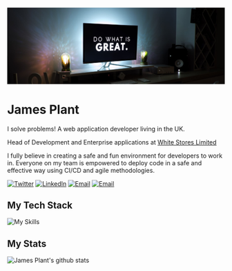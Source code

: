 ![Alt text](./martin-shreder-5Xwaj9gaR0g-unsplash.jpg)

# James Plant

I solve problems! A web application developer living in the UK.

Head of Development and Enterprise applications at [White Stores Limited](https://www.whitestores.co.uk)

I fully believe in creating a safe and fun environment for developers to work in. Everyone on my team is empowered to deploy code in a safe and effective way using CI/CD and agile methodologies.

<a href="https://twitter.com/devjamesplant"><img alt="Twitter" src="https://img.shields.io/static/v1?label=&message=@devjamesplant&color=1DA1F2&logo=twitter&logoColor=ffffff&style=for-the-badge"></a>
<a href="https://www.linkedin.com/in/james-plant-7ab317b/"><img alt="LinkedIn" src="https://img.shields.io/static/v1?label=&message=James%20Plant&color=0A66C2&logo=linkedin&logoColor=ffffff&style=for-the-badge"></a>
<a href="https://www.instagram.com/jamesplantphotography"><img alt="Email" src="https://img.shields.io/static/v1?label=&message=@jamesplantphotography&color=C13584&logo=instagram&logoColor=ffffff&style=for-the-badge"></a>
<a href="mailto:james.plant@036.co.uk"><img alt="Email" src="https://img.shields.io/static/v1?label=&message=james.plant@036.co.uk&color=4d6680&logo=mail.ru&logoColor=ffffff&style=for-the-badge"></a>

## My Tech Stack

![My Skills](https://skillicons.dev/icons?i=html,css,js,nodejs,react,nextjs,tailwind,bootstrap,vercel,go,php,laravel,mysql,docker,cloudflare,github,regex,vscode)

## My Stats

![James Plant's github stats](https://github-readme-stats.vercel.app/api?username=WS-JamesPlant&count_private=true&hide=stars,issues,contribs,prs&show_icons=true&theme=highcontrast)
